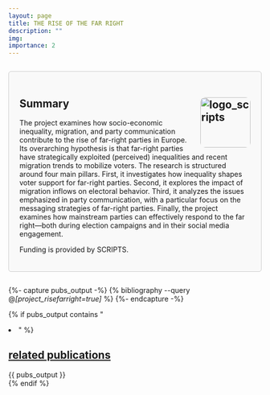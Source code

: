 ```yaml
---
layout: page
title: THE RISE OF THE FAR RIGHT
description: ""
img: 
importance: 2
---
```


<div style="border: 1px solid #ccc; border-radius: 5px; padding: 1.5em; margin: 2em 0; background-color: #f9f9f9;">

  <h2>
    Summary
    <img src="{{ '/assets/img/projects/logo_scripts.png' | relative_url }}" alt="logo_scripts" style="float: right; margin: 0 0 10px 10px; border-radius: 10px; max-width: 100%; height: auto; width: 100px;">
  </h2>
    <p>
      The project examines how socio-economic inequality, migration, and party communication contribute to the rise of far-right parties in Europe. Its overarching hypothesis is that far-right parties have strategically exploited (perceived) inequalities and recent migration trends to mobilize voters. The research is structured around four main pillars. First, it investigates how inequality shapes voter support for far-right parties. Second, it explores the impact of migration inflows on electoral behavior. Third, it analyzes the issues emphasized in party communication, with a particular focus on the messaging strategies of far-right parties. Finally, the project examines how mainstream parties can effectively respond to the far right—both during election campaigns and in their social media engagement.
    </p>
    <p>
      Funding is provided by SCRIPTS.
    </p>

</div>

{%- capture pubs_output -%}
  {% bibliography --query @*[project_risefarright=true]* %}
{%- endcapture -%}

{% if pubs_output contains "<li>" %}
  <div>
    <h2>
      <a href="{{ '/publications/' | relative_url }}" style="color: inherit">
        related publications
      </a>
    </h2>
    <div class="publications">
      {{ pubs_output }}
    </div>
  </div>
{% endif %}